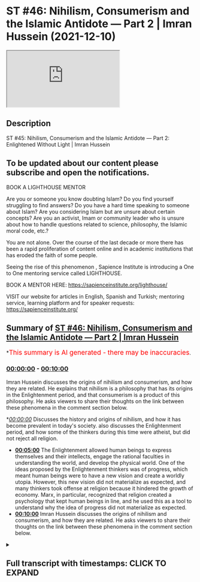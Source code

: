 # ST #46:  Nihilism, Consumerism and the Islamic Antidote — Part 2 | Imran Hussein (2021-12-10)

<iframe loading='lazy' src='https://www.youtube.com/embed/p3AXZ4LB-ZE'></iframe>

## Description

ST #45:  Nihilism, Consumerism and the Islamic Antidote — Part 2: Enlightened Without Light | Imran Hussein

To be updated about our content please subscribe and open the notifications.
----
BOOK A LIGHTHOUSE MENTOR

Are you or someone you know doubting Islam? Do you find yourself struggling to find answers?  Do you have a hard time speaking to someone about Islam?  Are you considering Islam but are unsure about certain concepts?  Are you an activist, Imam or community leader who is unsure about how to handle questions related to science, philosophy, the Islamic moral code, etc.?

You are not alone.  Over the course of the last decade or more there has been a rapid proliferation of content online and in academic institutions that has eroded the faith of some people.

Seeing the rise of  this phenomenon , Sapience Institute is introducing a One to One mentoring service called LIGHTHOUSE.

BOOK A MENTOR HERE: https://sapienceinstitute.org/lighthouse/

VISIT our website for articles in English, Spanish and Turkish; mentoring service, learning platform and for speaker requests: https://sapienceinstitute.org/

## Summary of [ST #46: Nihilism, Consumerism and the Islamic Antidote — Part 2 | Imran Hussein](https://www.youtube.com/watch?v=p3AXZ4LB-ZE)


*<span style="color:red; font-size:125%">This summary is AI generated - there may be inaccuracies</span>.

### [00:00:00](https://www.youtube.com/watch?v=p3AXZ4LB-ZE&t=0) - [00:10:00](https://www.youtube.com/watch?v=p3AXZ4LB-ZE&t=600)

 Imran Hussein discusses the origins of nihilism and consumerism, and how they are related. He explains that nihilism is a philosophy that has its origins in the Enlightenment period, and that consumerism is a product of this philosophy. He asks viewers to share their thoughts on the link between these phenomena in the comment section below.

**[00:00:00](https://www.youtube.com/watch?v=p3AXZ4LB-ZE&t=0)* Discusses the history and origins of nihilism, and how it has become prevalent in today's society.  also discusses the Enlightenment period, and how some of the thinkers during this time were atheist, but did not reject all religion.
* **[00:05:00](https://www.youtube.com/watch?v=p3AXZ4LB-ZE&t=300)** The Enlightenment allowed human beings to express themselves and their intellects, engage the rational faculties in understanding the world, and develop the physical world. One of the ideas proposed by the Enlightenment thinkers was of progress, which meant human beings were to have a new vision and create a worldly utopia. However, this new vision did not materialize as expected, and many thinkers took offense at religion because it hindered the growth of economy. Marx, in particular, recognized that religion created a psychology that kept human beings in line, and he used this as a tool to understand why the idea of progress did not materialize as expected.
* **[00:10:00](https://www.youtube.com/watch?v=p3AXZ4LB-ZE&t=600)**  Imran Hussein discusses the origins of nihilism and consumerism, and how they are related. He asks viewers to share their thoughts on the link between these phenomena in the comment section below.

<details><summary><h2>Full transcript with timestamps: CLICK TO EXPAND</h2></summary>

[0:00:12](https://youtu.be/p3AXZ4LB-ZE?t=12) assalamu alaikum brothers and sisters  
[0:00:14](https://youtu.be/p3AXZ4LB-ZE?t=14) welcome to the second episode of this  
[0:00:16](https://youtu.be/p3AXZ4LB-ZE?t=16) sapiens thoughts video series  
[0:00:19](https://youtu.be/p3AXZ4LB-ZE?t=19) where we're discussing nihilism  
[0:00:20](https://youtu.be/p3AXZ4LB-ZE?t=20) consumerism and the islamic antidote to  
[0:00:23](https://youtu.be/p3AXZ4LB-ZE?t=23) the problems that come about because of  
[0:00:25](https://youtu.be/p3AXZ4LB-ZE?t=25) these two ideologies  
[0:00:27](https://youtu.be/p3AXZ4LB-ZE?t=27) now in this episode i want to go into  
[0:00:30](https://youtu.be/p3AXZ4LB-ZE?t=30) the history and the origins  
[0:00:33](https://youtu.be/p3AXZ4LB-ZE?t=33) of nihilism  
[0:00:34](https://youtu.be/p3AXZ4LB-ZE?t=34) and why and really discuss and  
[0:00:36](https://youtu.be/p3AXZ4LB-ZE?t=36) understand why it's so rampant today  
[0:00:40](https://youtu.be/p3AXZ4LB-ZE?t=40) and for this we need to go back and look  
[0:00:42](https://youtu.be/p3AXZ4LB-ZE?t=42) at european history especially over the  
[0:00:44](https://youtu.be/p3AXZ4LB-ZE?t=44) past thousand or so years now we have to  
[0:00:46](https://youtu.be/p3AXZ4LB-ZE?t=46) remember  
[0:00:47](https://youtu.be/p3AXZ4LB-ZE?t=47) that europe  
[0:00:49](https://youtu.be/p3AXZ4LB-ZE?t=49) was  
[0:00:51](https://youtu.be/p3AXZ4LB-ZE?t=51) led by christianity and the christian  
[0:00:54](https://youtu.be/p3AXZ4LB-ZE?t=54) church dominated almost every sway of  
[0:00:57](https://youtu.be/p3AXZ4LB-ZE?t=57) human experience in life whether it was  
[0:01:00](https://youtu.be/p3AXZ4LB-ZE?t=60) education  
[0:01:01](https://youtu.be/p3AXZ4LB-ZE?t=61) economic social whichever way you look  
[0:01:03](https://youtu.be/p3AXZ4LB-ZE?t=63) at it the christian church dominated and  
[0:01:06](https://youtu.be/p3AXZ4LB-ZE?t=66) in the 14th century  
[0:01:08](https://youtu.be/p3AXZ4LB-ZE?t=68) we know we had the period of renaissance  
[0:01:10](https://youtu.be/p3AXZ4LB-ZE?t=70) the renaissance took place and this was  
[0:01:12](https://youtu.be/p3AXZ4LB-ZE?t=72) a time where the europeans  
[0:01:14](https://youtu.be/p3AXZ4LB-ZE?t=74) rediscovered the classical tradition  
[0:01:17](https://youtu.be/p3AXZ4LB-ZE?t=77) rediscovered the greek civilization and  
[0:01:19](https://youtu.be/p3AXZ4LB-ZE?t=79) the works that they produced and the way  
[0:01:21](https://youtu.be/p3AXZ4LB-ZE?t=81) their way of living and so on and so  
[0:01:22](https://youtu.be/p3AXZ4LB-ZE?t=82) forth and they were mesmerized and by  
[0:01:25](https://youtu.be/p3AXZ4LB-ZE?t=85) the way all of this information a lot of  
[0:01:27](https://youtu.be/p3AXZ4LB-ZE?t=87) this information and knowledge came  
[0:01:29](https://youtu.be/p3AXZ4LB-ZE?t=89) through the muslims because they had  
[0:01:30](https://youtu.be/p3AXZ4LB-ZE?t=90) preserved the works of the greeks and  
[0:01:32](https://youtu.be/p3AXZ4LB-ZE?t=92) done more work on top of the work that  
[0:01:34](https://youtu.be/p3AXZ4LB-ZE?t=94) they had done but nevertheless this was  
[0:01:36](https://youtu.be/p3AXZ4LB-ZE?t=96) a time when the europeans  
[0:01:38](https://youtu.be/p3AXZ4LB-ZE?t=98) started to rediscover the classical  
[0:01:40](https://youtu.be/p3AXZ4LB-ZE?t=100) tradition and they were really inspired  
[0:01:42](https://youtu.be/p3AXZ4LB-ZE?t=102) by this they wanted to go back to those  
[0:01:44](https://youtu.be/p3AXZ4LB-ZE?t=104) times and obviously  
[0:01:46](https://youtu.be/p3AXZ4LB-ZE?t=106) because the church the christian church  
[0:01:48](https://youtu.be/p3AXZ4LB-ZE?t=108) dominated europe at the time there was a  
[0:01:50](https://youtu.be/p3AXZ4LB-ZE?t=110) lot of struggle there was a lot of back  
[0:01:51](https://youtu.be/p3AXZ4LB-ZE?t=111) and forth now we can i want to refer to  
[0:01:54](https://youtu.be/p3AXZ4LB-ZE?t=114) these as two camps you had the christian  
[0:01:56](https://youtu.be/p3AXZ4LB-ZE?t=116) church and you had what you could what  
[0:01:57](https://youtu.be/p3AXZ4LB-ZE?t=117) we can call now as the free thinkers the  
[0:02:00](https://youtu.be/p3AXZ4LB-ZE?t=120) ones the people that wanted to discover  
[0:02:02](https://youtu.be/p3AXZ4LB-ZE?t=122) new things inspired by the greeks wanted  
[0:02:04](https://youtu.be/p3AXZ4LB-ZE?t=124) to you know study the physical world do  
[0:02:07](https://youtu.be/p3AXZ4LB-ZE?t=127) the science you know study medicine and  
[0:02:09](https://youtu.be/p3AXZ4LB-ZE?t=129) do all of these amazing things  
[0:02:11](https://youtu.be/p3AXZ4LB-ZE?t=131) now there was a struggle that began in  
[0:02:13](https://youtu.be/p3AXZ4LB-ZE?t=133) around the 14th century and this  
[0:02:15](https://youtu.be/p3AXZ4LB-ZE?t=135) continued on and during this time you  
[0:02:18](https://youtu.be/p3AXZ4LB-ZE?t=138) know we saw there were certain christian  
[0:02:19](https://youtu.be/p3AXZ4LB-ZE?t=139) theologians  
[0:02:21](https://youtu.be/p3AXZ4LB-ZE?t=141) who try to bridge the gap between  
[0:02:22](https://youtu.be/p3AXZ4LB-ZE?t=142) religion and rationality  
[0:02:25](https://youtu.be/p3AXZ4LB-ZE?t=145) other christian theologians who  
[0:02:26](https://youtu.be/p3AXZ4LB-ZE?t=146) completely rejected rationality for  
[0:02:30](https://youtu.be/p3AXZ4LB-ZE?t=150) example martin luther a protestant  
[0:02:31](https://youtu.be/p3AXZ4LB-ZE?t=151) reformer he referred to reason and these  
[0:02:34](https://youtu.be/p3AXZ4LB-ZE?t=154) are his words he referred to reason as a  
[0:02:36](https://youtu.be/p3AXZ4LB-ZE?t=156) the greatest enemy that faith has  
[0:02:39](https://youtu.be/p3AXZ4LB-ZE?t=159) and we can see that a lot of christians  
[0:02:41](https://youtu.be/p3AXZ4LB-ZE?t=161) the majority of christians were against  
[0:02:42](https://youtu.be/p3AXZ4LB-ZE?t=162) the free thinkers as we're referring to  
[0:02:44](https://youtu.be/p3AXZ4LB-ZE?t=164) them now those that wanted to explore  
[0:02:46](https://youtu.be/p3AXZ4LB-ZE?t=166) and and discover new things  
[0:02:48](https://youtu.be/p3AXZ4LB-ZE?t=168) but but this battle continued over the  
[0:02:50](https://youtu.be/p3AXZ4LB-ZE?t=170) centuries and then in the 16th century  
[0:02:52](https://youtu.be/p3AXZ4LB-ZE?t=172) we had the scientific revolution  
[0:02:55](https://youtu.be/p3AXZ4LB-ZE?t=175) which eventually this and many other  
[0:02:56](https://youtu.be/p3AXZ4LB-ZE?t=176) things led to the period of  
[0:02:58](https://youtu.be/p3AXZ4LB-ZE?t=178) enlightenment in the 18th century now  
[0:03:01](https://youtu.be/p3AXZ4LB-ZE?t=181) the period of enlightenment is a very  
[0:03:02](https://youtu.be/p3AXZ4LB-ZE?t=182) interesting time in history because this  
[0:03:04](https://youtu.be/p3AXZ4LB-ZE?t=184) was you can say the time where the  
[0:03:06](https://youtu.be/p3AXZ4LB-ZE?t=186) tables fully turned  
[0:03:09](https://youtu.be/p3AXZ4LB-ZE?t=189) in the favor of the free thinkers  
[0:03:11](https://youtu.be/p3AXZ4LB-ZE?t=191) the thinkers of the enlightenment  
[0:03:14](https://youtu.be/p3AXZ4LB-ZE?t=194) wanted people  
[0:03:15](https://youtu.be/p3AXZ4LB-ZE?t=195) to have a new vision a new purpose they  
[0:03:18](https://youtu.be/p3AXZ4LB-ZE?t=198) wanted to people to break free from the  
[0:03:20](https://youtu.be/p3AXZ4LB-ZE?t=200) dogmas of the church they wanted people  
[0:03:21](https://youtu.be/p3AXZ4LB-ZE?t=201) to discover the world to discover new  
[0:03:23](https://youtu.be/p3AXZ4LB-ZE?t=203) things to progress  
[0:03:27](https://youtu.be/p3AXZ4LB-ZE?t=207) now we have to i want us to keep some  
[0:03:29](https://youtu.be/p3AXZ4LB-ZE?t=209) context in mind here there's something  
[0:03:30](https://youtu.be/p3AXZ4LB-ZE?t=210) important that we need to keep in mind  
[0:03:31](https://youtu.be/p3AXZ4LB-ZE?t=211) which is that  
[0:03:34](https://youtu.be/p3AXZ4LB-ZE?t=214) the european people are coming from a  
[0:03:36](https://youtu.be/p3AXZ4LB-ZE?t=216) background  
[0:03:37](https://youtu.be/p3AXZ4LB-ZE?t=217) of what they would see as oppression  
[0:03:40](https://youtu.be/p3AXZ4LB-ZE?t=220) intellectual oppression to be more  
[0:03:42](https://youtu.be/p3AXZ4LB-ZE?t=222) specific  
[0:03:43](https://youtu.be/p3AXZ4LB-ZE?t=223) and now they finally have freed  
[0:03:45](https://youtu.be/p3AXZ4LB-ZE?t=225) themselves of these shackles and they  
[0:03:47](https://youtu.be/p3AXZ4LB-ZE?t=227) want to discover the world and learn  
[0:03:48](https://youtu.be/p3AXZ4LB-ZE?t=228) about the world so you can understand  
[0:03:50](https://youtu.be/p3AXZ4LB-ZE?t=230) the psychology here that  
[0:03:52](https://youtu.be/p3AXZ4LB-ZE?t=232) these people would naturally have an  
[0:03:54](https://youtu.be/p3AXZ4LB-ZE?t=234) aversion towards religion because of  
[0:03:56](https://youtu.be/p3AXZ4LB-ZE?t=236) what they know about religion the  
[0:03:57](https://youtu.be/p3AXZ4LB-ZE?t=237) experiences with the christians and they  
[0:04:00](https://youtu.be/p3AXZ4LB-ZE?t=240) didn't want they would now want to free  
[0:04:01](https://youtu.be/p3AXZ4LB-ZE?t=241) themselves completely of this however  
[0:04:03](https://youtu.be/p3AXZ4LB-ZE?t=243) what's very interesting is that the  
[0:04:05](https://youtu.be/p3AXZ4LB-ZE?t=245) enlightenment thinkers didn't become  
[0:04:07](https://youtu.be/p3AXZ4LB-ZE?t=247) atheist  
[0:04:08](https://youtu.be/p3AXZ4LB-ZE?t=248) immediately or the time you know when i  
[0:04:10](https://youtu.be/p3AXZ4LB-ZE?t=250) mean atheists i mean you know the type  
[0:04:12](https://youtu.be/p3AXZ4LB-ZE?t=252) of new atheist that we are aware of  
[0:04:13](https://youtu.be/p3AXZ4LB-ZE?t=253) today such as richard dawkins and sam  
[0:04:15](https://youtu.be/p3AXZ4LB-ZE?t=255) harris they didn't completely reject  
[0:04:17](https://youtu.be/p3AXZ4LB-ZE?t=257) everything  
[0:04:18](https://youtu.be/p3AXZ4LB-ZE?t=258) and this is why some of the academics  
[0:04:20](https://youtu.be/p3AXZ4LB-ZE?t=260) when  
[0:04:21](https://youtu.be/p3AXZ4LB-ZE?t=261) if if asked you know the were the  
[0:04:22](https://youtu.be/p3AXZ4LB-ZE?t=262) enlightenment thinkers atheists you know  
[0:04:25](https://youtu.be/p3AXZ4LB-ZE?t=265) as in the new atheists that we know  
[0:04:27](https://youtu.be/p3AXZ4LB-ZE?t=267) today they would say no if you would go  
[0:04:30](https://youtu.be/p3AXZ4LB-ZE?t=270) to them and ask them whether they  
[0:04:31](https://youtu.be/p3AXZ4LB-ZE?t=271) believed in god they would acknowledge  
[0:04:32](https://youtu.be/p3AXZ4LB-ZE?t=272) most of them most of the thinkers and  
[0:04:34](https://youtu.be/p3AXZ4LB-ZE?t=274) philosophers of the enlightenment period  
[0:04:35](https://youtu.be/p3AXZ4LB-ZE?t=275) would acknowledge  
[0:04:37](https://youtu.be/p3AXZ4LB-ZE?t=277) that god exists however there would be  
[0:04:39](https://youtu.be/p3AXZ4LB-ZE?t=279) what you would call  
[0:04:40](https://youtu.be/p3AXZ4LB-ZE?t=280) natural they were following what was  
[0:04:42](https://youtu.be/p3AXZ4LB-ZE?t=282) referred to as a natural theology  
[0:04:44](https://youtu.be/p3AXZ4LB-ZE?t=284) so they would believe in god that there  
[0:04:46](https://youtu.be/p3AXZ4LB-ZE?t=286) was a cause a creator behind the behind  
[0:04:49](https://youtu.be/p3AXZ4LB-ZE?t=289) nature and the physical world  
[0:04:51](https://youtu.be/p3AXZ4LB-ZE?t=291) however they wouldn't ascribe it to or  
[0:04:54](https://youtu.be/p3AXZ4LB-ZE?t=294) lean towards christianity or religion as  
[0:04:57](https://youtu.be/p3AXZ4LB-ZE?t=297) it was understood at the time  
[0:04:59](https://youtu.be/p3AXZ4LB-ZE?t=299) however this did lay the foundations you  
[0:05:01](https://youtu.be/p3AXZ4LB-ZE?t=301) know or the the the fertile ground for  
[0:05:04](https://youtu.be/p3AXZ4LB-ZE?t=304) the advent of new atheism and so on and  
[0:05:06](https://youtu.be/p3AXZ4LB-ZE?t=306) so forth but again something we'll  
[0:05:07](https://youtu.be/p3AXZ4LB-ZE?t=307) discuss as we go along so the key thing  
[0:05:09](https://youtu.be/p3AXZ4LB-ZE?t=309) i want us to pick up here guys  
[0:05:11](https://youtu.be/p3AXZ4LB-ZE?t=311) is  
[0:05:12](https://youtu.be/p3AXZ4LB-ZE?t=312) that the enlightenment  
[0:05:16](https://youtu.be/p3AXZ4LB-ZE?t=316) period  
[0:05:17](https://youtu.be/p3AXZ4LB-ZE?t=317) allowed human beings  
[0:05:19](https://youtu.be/p3AXZ4LB-ZE?t=319) to now express themselves and their  
[0:05:21](https://youtu.be/p3AXZ4LB-ZE?t=321) intellects  
[0:05:22](https://youtu.be/p3AXZ4LB-ZE?t=322) and engage the rational faculties in  
[0:05:24](https://youtu.be/p3AXZ4LB-ZE?t=324) studying the world in understanding the  
[0:05:27](https://youtu.be/p3AXZ4LB-ZE?t=327) world in developing the physical world  
[0:05:30](https://youtu.be/p3AXZ4LB-ZE?t=330) because one of the  
[0:05:31](https://youtu.be/p3AXZ4LB-ZE?t=331) ideas  
[0:05:33](https://youtu.be/p3AXZ4LB-ZE?t=333) that was proposed by the enlightenment  
[0:05:35](https://youtu.be/p3AXZ4LB-ZE?t=335) thinkers  
[0:05:36](https://youtu.be/p3AXZ4LB-ZE?t=336) was of progress material progress what  
[0:05:39](https://youtu.be/p3AXZ4LB-ZE?t=339) they wanted human beings to do was to  
[0:05:41](https://youtu.be/p3AXZ4LB-ZE?t=341) have a new vision  
[0:05:43](https://youtu.be/p3AXZ4LB-ZE?t=343) which was  
[0:05:45](https://youtu.be/p3AXZ4LB-ZE?t=345) to create a worldly utopia essentially  
[0:05:47](https://youtu.be/p3AXZ4LB-ZE?t=347) paradise on earth  
[0:05:49](https://youtu.be/p3AXZ4LB-ZE?t=349) now it's very it's a very interesting  
[0:05:51](https://youtu.be/p3AXZ4LB-ZE?t=351) concept because prior to this the idea  
[0:05:53](https://youtu.be/p3AXZ4LB-ZE?t=353) was  
[0:05:54](https://youtu.be/p3AXZ4LB-ZE?t=354) that we were to attain paradise in the  
[0:05:56](https://youtu.be/p3AXZ4LB-ZE?t=356) hereafter  
[0:05:58](https://youtu.be/p3AXZ4LB-ZE?t=358) that we were living in this world a  
[0:06:00](https://youtu.be/p3AXZ4LB-ZE?t=360) world of pain and suffering and  
[0:06:02](https://youtu.be/p3AXZ4LB-ZE?t=362) hardships  
[0:06:03](https://youtu.be/p3AXZ4LB-ZE?t=363) and trials  
[0:06:05](https://youtu.be/p3AXZ4LB-ZE?t=365) and we had to live in this world and get  
[0:06:07](https://youtu.be/p3AXZ4LB-ZE?t=367) through this life but ultimately there  
[0:06:09](https://youtu.be/p3AXZ4LB-ZE?t=369) was paradise the eternal world and  
[0:06:11](https://youtu.be/p3AXZ4LB-ZE?t=371) that's what people were aspiring towards  
[0:06:13](https://youtu.be/p3AXZ4LB-ZE?t=373) however the enlightenment flipped the  
[0:06:15](https://youtu.be/p3AXZ4LB-ZE?t=375) script if you like and took paradise  
[0:06:17](https://youtu.be/p3AXZ4LB-ZE?t=377) from the hereafter and brought paradise  
[0:06:19](https://youtu.be/p3AXZ4LB-ZE?t=379) to the here and now so what the idea was  
[0:06:21](https://youtu.be/p3AXZ4LB-ZE?t=381) that we as human beings our new purpose  
[0:06:23](https://youtu.be/p3AXZ4LB-ZE?t=383) now is to progress in the world  
[0:06:26](https://youtu.be/p3AXZ4LB-ZE?t=386) create a worldly paradise and that's  
[0:06:28](https://youtu.be/p3AXZ4LB-ZE?t=388) what our focus and vision is  
[0:06:30](https://youtu.be/p3AXZ4LB-ZE?t=390) professor leo damrosh in a course on the  
[0:06:34](https://youtu.be/p3AXZ4LB-ZE?t=394) enlightenment he  
[0:06:35](https://youtu.be/p3AXZ4LB-ZE?t=395) stated that one of the focuses of the  
[0:06:37](https://youtu.be/p3AXZ4LB-ZE?t=397) enlightenment was to turn away from the  
[0:06:39](https://youtu.be/p3AXZ4LB-ZE?t=399) vertical plane and then to focus on the  
[0:06:41](https://youtu.be/p3AXZ4LB-ZE?t=401) horizontal plane again summarizing what  
[0:06:43](https://youtu.be/p3AXZ4LB-ZE?t=403) i'm just saying which is that it was  
[0:06:45](https://youtu.be/p3AXZ4LB-ZE?t=405) taking people away from focusing on the  
[0:06:48](https://youtu.be/p3AXZ4LB-ZE?t=408) hereafter  
[0:06:50](https://youtu.be/p3AXZ4LB-ZE?t=410) and the spiritual reality of the world  
[0:06:52](https://youtu.be/p3AXZ4LB-ZE?t=412) and focusing on the material reality of  
[0:06:54](https://youtu.be/p3AXZ4LB-ZE?t=414) the world the physical  
[0:06:56](https://youtu.be/p3AXZ4LB-ZE?t=416) reality the plane of here and now this  
[0:06:59](https://youtu.be/p3AXZ4LB-ZE?t=419) was a very important shift in psychology  
[0:07:02](https://youtu.be/p3AXZ4LB-ZE?t=422) and thinking that took place at the time  
[0:07:04](https://youtu.be/p3AXZ4LB-ZE?t=424) of the enlightenment  
[0:07:05](https://youtu.be/p3AXZ4LB-ZE?t=425) now considering this and understanding  
[0:07:07](https://youtu.be/p3AXZ4LB-ZE?t=427) this  
[0:07:10](https://youtu.be/p3AXZ4LB-ZE?t=430) we can start to appreciate  
[0:07:13](https://youtu.be/p3AXZ4LB-ZE?t=433) why god and the idea of religion  
[0:07:16](https://youtu.be/p3AXZ4LB-ZE?t=436) was not conducive to the objectives of  
[0:07:19](https://youtu.be/p3AXZ4LB-ZE?t=439) the enlightenment  
[0:07:21](https://youtu.be/p3AXZ4LB-ZE?t=441) because if people were thinking about a  
[0:07:23](https://youtu.be/p3AXZ4LB-ZE?t=443) hereafter another life to come an  
[0:07:25](https://youtu.be/p3AXZ4LB-ZE?t=445) eternal life of bliss and peace and  
[0:07:27](https://youtu.be/p3AXZ4LB-ZE?t=447) tranquility well they wouldn't fully be  
[0:07:29](https://youtu.be/p3AXZ4LB-ZE?t=449) focusing on  
[0:07:31](https://youtu.be/p3AXZ4LB-ZE?t=451) the here and now and and they therefore  
[0:07:33](https://youtu.be/p3AXZ4LB-ZE?t=453) won't have the motivation to do what had  
[0:07:35](https://youtu.be/p3AXZ4LB-ZE?t=455) to be done to attain a worldly paradise  
[0:07:39](https://youtu.be/p3AXZ4LB-ZE?t=459) so going back to this idea of progress  
[0:07:42](https://youtu.be/p3AXZ4LB-ZE?t=462) and creating paradise on earth you know  
[0:07:45](https://youtu.be/p3AXZ4LB-ZE?t=465) this entailed economic growth  
[0:07:48](https://youtu.be/p3AXZ4LB-ZE?t=468) exponential economic growth and  
[0:07:50](https://youtu.be/p3AXZ4LB-ZE?t=470) professor karen higgs in her book  
[0:07:52](https://youtu.be/p3AXZ4LB-ZE?t=472) collision course she highlights that the  
[0:07:54](https://youtu.be/p3AXZ4LB-ZE?t=474) lead up to  
[0:07:56](https://youtu.be/p3AXZ4LB-ZE?t=476) this economic growth took  
[0:07:59](https://youtu.be/p3AXZ4LB-ZE?t=479) place in three stages essentially the  
[0:08:01](https://youtu.be/p3AXZ4LB-ZE?t=481) first stage lasted about five or six  
[0:08:03](https://youtu.be/p3AXZ4LB-ZE?t=483) hundred years where the europeans  
[0:08:05](https://youtu.be/p3AXZ4LB-ZE?t=485) colonized  
[0:08:06](https://youtu.be/p3AXZ4LB-ZE?t=486) other places around the world and this  
[0:08:08](https://youtu.be/p3AXZ4LB-ZE?t=488) brought in a lot of money to europe and  
[0:08:10](https://youtu.be/p3AXZ4LB-ZE?t=490) the second stage was which lasted about  
[0:08:13](https://youtu.be/p3AXZ4LB-ZE?t=493) 250 years when which she refers to the  
[0:08:15](https://youtu.be/p3AXZ4LB-ZE?t=495) stage of  
[0:08:16](https://youtu.be/p3AXZ4LB-ZE?t=496) coal coal based industry and this  
[0:08:19](https://youtu.be/p3AXZ4LB-ZE?t=499) allowed for the industrial  
[0:08:21](https://youtu.be/p3AXZ4LB-ZE?t=501) revolution to really take off the third  
[0:08:22](https://youtu.be/p3AXZ4LB-ZE?t=502) stage is that she refers to as the  
[0:08:24](https://youtu.be/p3AXZ4LB-ZE?t=504) oil-based growth which has been taking  
[0:08:26](https://youtu.be/p3AXZ4LB-ZE?t=506) place over the past 130 years or so and  
[0:08:29](https://youtu.be/p3AXZ4LB-ZE?t=509) all of this has brought brought in a lot  
[0:08:31](https://youtu.be/p3AXZ4LB-ZE?t=511) of money into europe which allowed for  
[0:08:32](https://youtu.be/p3AXZ4LB-ZE?t=512) the consumerist system to really take  
[0:08:35](https://youtu.be/p3AXZ4LB-ZE?t=515) off  
[0:08:36](https://youtu.be/p3AXZ4LB-ZE?t=516) and it's very interesting because the  
[0:08:38](https://youtu.be/p3AXZ4LB-ZE?t=518) more people consume the more businesses  
[0:08:41](https://youtu.be/p3AXZ4LB-ZE?t=521) grow the more businesses grow the more  
[0:08:43](https://youtu.be/p3AXZ4LB-ZE?t=523) employment increases the more people go  
[0:08:45](https://youtu.be/p3AXZ4LB-ZE?t=525) into employment into these factories  
[0:08:47](https://youtu.be/p3AXZ4LB-ZE?t=527) which produce more goods  
[0:08:49](https://youtu.be/p3AXZ4LB-ZE?t=529) for the consumers and the consumers keep  
[0:08:51](https://youtu.be/p3AXZ4LB-ZE?t=531) consuming more and this leads to the  
[0:08:52](https://youtu.be/p3AXZ4LB-ZE?t=532) growth of the gdp of the country which  
[0:08:54](https://youtu.be/p3AXZ4LB-ZE?t=534) is essentially a marker for economic  
[0:08:57](https://youtu.be/p3AXZ4LB-ZE?t=537) growth  
[0:08:58](https://youtu.be/p3AXZ4LB-ZE?t=538) so at the end of the day was and the  
[0:08:59](https://youtu.be/p3AXZ4LB-ZE?t=539) reason i'm sharing this what's very  
[0:09:01](https://youtu.be/p3AXZ4LB-ZE?t=541) important to understand here is that  
[0:09:02](https://youtu.be/p3AXZ4LB-ZE?t=542) economy money is the key driving force  
[0:09:05](https://youtu.be/p3AXZ4LB-ZE?t=545) here it's not individual well-being  
[0:09:08](https://youtu.be/p3AXZ4LB-ZE?t=548) right although that was the idea  
[0:09:10](https://youtu.be/p3AXZ4LB-ZE?t=550) proposed what we were told is  
[0:09:13](https://youtu.be/p3AXZ4LB-ZE?t=553) creating a worldly paradise is going to  
[0:09:16](https://youtu.be/p3AXZ4LB-ZE?t=556) lead to happiness for human beings  
[0:09:17](https://youtu.be/p3AXZ4LB-ZE?t=557) essentially but that's not what's  
[0:09:19](https://youtu.be/p3AXZ4LB-ZE?t=559) happened and we're going to explore this  
[0:09:20](https://youtu.be/p3AXZ4LB-ZE?t=560) much further in a lot more detail  
[0:09:22](https://youtu.be/p3AXZ4LB-ZE?t=562) and it's important to also realize that  
[0:09:24](https://youtu.be/p3AXZ4LB-ZE?t=564) many of the thinkers of the  
[0:09:25](https://youtu.be/p3AXZ4LB-ZE?t=565) enlightenment period and the centuries  
[0:09:26](https://youtu.be/p3AXZ4LB-ZE?t=566) that followed  
[0:09:28](https://youtu.be/p3AXZ4LB-ZE?t=568) took  
[0:09:29](https://youtu.be/p3AXZ4LB-ZE?t=569) offence almost through religion and the  
[0:09:31](https://youtu.be/p3AXZ4LB-ZE?t=571) idea of religion because it was a  
[0:09:33](https://youtu.be/p3AXZ4LB-ZE?t=573) hindrance to the growth of economy  
[0:09:36](https://youtu.be/p3AXZ4LB-ZE?t=576) marx for example refer to religion as  
[0:09:39](https://youtu.be/p3AXZ4LB-ZE?t=579) the opium of the people now there's many  
[0:09:42](https://youtu.be/p3AXZ4LB-ZE?t=582) ways to understand this particular  
[0:09:44](https://youtu.be/p3AXZ4LB-ZE?t=584) statement but one of the ways to  
[0:09:45](https://youtu.be/p3AXZ4LB-ZE?t=585) understand this and one of the things we  
[0:09:46](https://youtu.be/p3AXZ4LB-ZE?t=586) could take from this is that he realized  
[0:09:48](https://youtu.be/p3AXZ4LB-ZE?t=588) and understood  
[0:09:49](https://youtu.be/p3AXZ4LB-ZE?t=589) that religion created a psychology  
[0:09:52](https://youtu.be/p3AXZ4LB-ZE?t=592) which from an economic standpoint  
[0:09:54](https://youtu.be/p3AXZ4LB-ZE?t=594) created  
[0:09:56](https://youtu.be/p3AXZ4LB-ZE?t=596) tame human beings meaning that  
[0:09:59](https://youtu.be/p3AXZ4LB-ZE?t=599) human the human that was religious and  
[0:10:01](https://youtu.be/p3AXZ4LB-ZE?t=601) believed in god and believed in the  
[0:10:02](https://youtu.be/p3AXZ4LB-ZE?t=602) hereafter if they weren't doing too well  
[0:10:04](https://youtu.be/p3AXZ4LB-ZE?t=604) economically socially they were fine  
[0:10:07](https://youtu.be/p3AXZ4LB-ZE?t=607) with it because they understood this  
[0:10:09](https://youtu.be/p3AXZ4LB-ZE?t=609) wasn't the only world the real world was  
[0:10:11](https://youtu.be/p3AXZ4LB-ZE?t=611) to come paradise was to come and this  
[0:10:14](https://youtu.be/p3AXZ4LB-ZE?t=614) made people comfortable in the  
[0:10:15](https://youtu.be/p3AXZ4LB-ZE?t=615) situations even if they had less but  
[0:10:17](https://youtu.be/p3AXZ4LB-ZE?t=617) this wasn't good from an economic  
[0:10:19](https://youtu.be/p3AXZ4LB-ZE?t=619) perspective because it didn't give that  
[0:10:22](https://youtu.be/p3AXZ4LB-ZE?t=622) that human motivation now to change  
[0:10:24](https://youtu.be/p3AXZ4LB-ZE?t=624) their condition  
[0:10:25](https://youtu.be/p3AXZ4LB-ZE?t=625) so this was a problem  
[0:10:27](https://youtu.be/p3AXZ4LB-ZE?t=627) so this was a  
[0:10:29](https://youtu.be/p3AXZ4LB-ZE?t=629) sort of a brief history on the origins  
[0:10:31](https://youtu.be/p3AXZ4LB-ZE?t=631) of nihilism in particular but by  
[0:10:33](https://youtu.be/p3AXZ4LB-ZE?t=633) extension consumerism as well and what  
[0:10:35](https://youtu.be/p3AXZ4LB-ZE?t=635) we're going to do in the next video guys  
[0:10:37](https://youtu.be/p3AXZ4LB-ZE?t=637) is we're going to move on to looking at  
[0:10:38](https://youtu.be/p3AXZ4LB-ZE?t=638) the direct relationship between  
[0:10:41](https://youtu.be/p3AXZ4LB-ZE?t=641) this  
[0:10:42](https://youtu.be/p3AXZ4LB-ZE?t=642) modernism now and nihilism this turning  
[0:10:45](https://youtu.be/p3AXZ4LB-ZE?t=645) away from god and nihilism  
[0:10:48](https://youtu.be/p3AXZ4LB-ZE?t=648) so before you guys click on the next  
[0:10:49](https://youtu.be/p3AXZ4LB-ZE?t=649) video and watch it if it's up already i  
[0:10:52](https://youtu.be/p3AXZ4LB-ZE?t=652) want to know your thoughts in the  
[0:10:53](https://youtu.be/p3AXZ4LB-ZE?t=653) comment section below i want to get your  
[0:10:55](https://youtu.be/p3AXZ4LB-ZE?t=655) thoughts on how or what you think the  
[0:10:56](https://youtu.be/p3AXZ4LB-ZE?t=656) link is between turning away from god  
[0:11:00](https://youtu.be/p3AXZ4LB-ZE?t=660) and nihilism  
[0:11:01](https://youtu.be/p3AXZ4LB-ZE?t=661) so let me know your thoughts in the  
[0:11:02](https://youtu.be/p3AXZ4LB-ZE?t=662) comment section below until next time  
[0:11:04](https://youtu.be/p3AXZ4LB-ZE?t=664) take care assalamu alaikum  
</details>